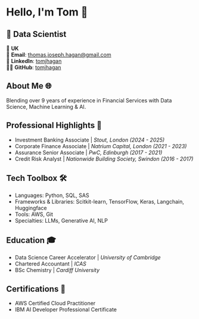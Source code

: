# Hello, I'm Tom 👋

## 🚀 Data Scientist

📍 **UK** <br/>
📧 **Email**: thomas.joseph.hagan@gmail.com <br/>
🔗 **LinkedIn**: [tomjhagan](https://www.linkedin.com/in/tomjhagan/) <br/>
👨‍💻 **GitHub**: [tomjhagan](https://github.com/tomjhagan) <br/>

## About Me 🌐
Blending over 9 years of experience in Financial Services with Data Science, Machine Learning & AI.

## Professional Highlights 🌟
* Investment Banking Associate | _Stout, London (2024 - 2025)_
* Corporate Finance Associate | _Natrium Capital, London (2021 - 2023)_
* Assurance Senior Associate | _PwC, Edinburgh (2017 - 2021)_
* Credit Risk Analyst | _Nationwide Building Society, Swindon (2016 - 2017)_

## Tech Toolbox 🛠️
* Languages: Python, SQL, SAS
* Frameworks & Libraries: Scitkit-learn, TensorFlow, Keras, Langchain, Huggingface
* Tools: AWS, Git
* Specialties: LLMs, Generative AI, NLP

## Education 🎓
* Data Science Career Accelerator | _University of Cambridge_
* Chartered Accountant | _ICAS_
* BSc Chemistry | _Cardiff University_

## Certifications 📜
* AWS Certified Cloud Practitioner
* IBM AI Developer Professional Certificate
